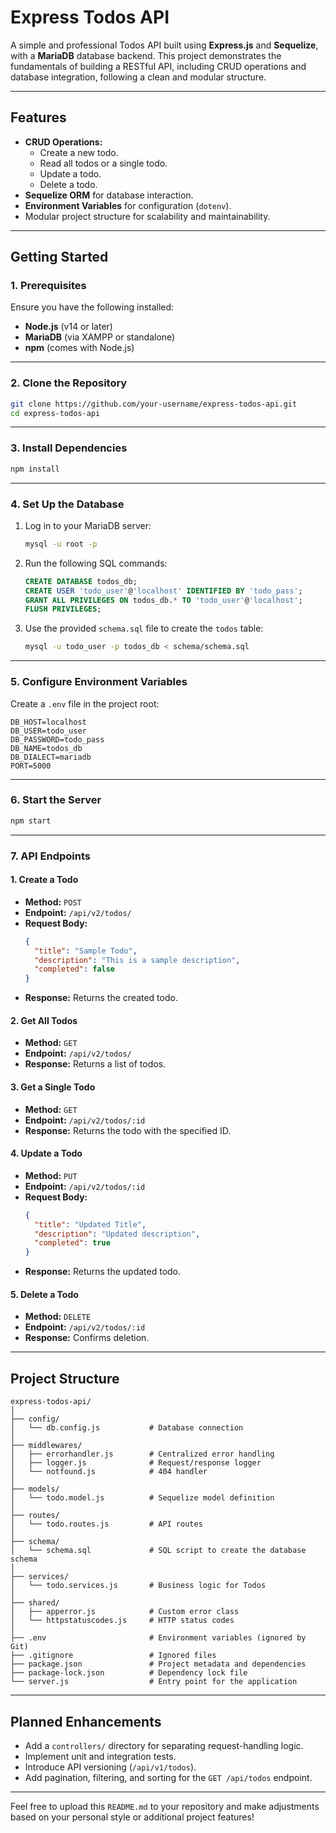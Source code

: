 # **Express Todos API**

A simple and professional Todos API built using **Express.js** and **Sequelize**, with a **MariaDB** database backend. This project demonstrates the fundamentals of building a RESTful API, including CRUD operations and database integration, following a clean and modular structure.

---

## **Features**

- **CRUD Operations:**
  - Create a new todo.
  - Read all todos or a single todo.
  - Update a todo.
  - Delete a todo.
- **Sequelize ORM** for database interaction.
- **Environment Variables** for configuration (`dotenv`).
- Modular project structure for scalability and maintainability.

---

## **Getting Started**

### **1. Prerequisites**
Ensure you have the following installed:
- **Node.js** (v14 or later)
- **MariaDB** (via XAMPP or standalone)
- **npm** (comes with Node.js)

---

### **2. Clone the Repository**
```bash
git clone https://github.com/your-username/express-todos-api.git
cd express-todos-api
```

---

### **3. Install Dependencies**
```bash
npm install
```

---

### **4. Set Up the Database**
1. Log in to your MariaDB server:
   ```bash
   mysql -u root -p
   ```
2. Run the following SQL commands:
   ```sql
   CREATE DATABASE todos_db;
   CREATE USER 'todo_user'@'localhost' IDENTIFIED BY 'todo_pass';
   GRANT ALL PRIVILEGES ON todos_db.* TO 'todo_user'@'localhost';
   FLUSH PRIVILEGES;
   ```
3. Use the provided `schema.sql` file to create the `todos` table:
   ```bash
   mysql -u todo_user -p todos_db < schema/schema.sql
   ```

---

### **5. Configure Environment Variables**
Create a `.env` file in the project root:
```env
DB_HOST=localhost
DB_USER=todo_user
DB_PASSWORD=todo_pass
DB_NAME=todos_db
DB_DIALECT=mariadb
PORT=5000
```

---

### **6. Start the Server**
```bash
npm start
```

---

### **7. API Endpoints**

#### **1. Create a Todo**
- **Method:** `POST`
- **Endpoint:** `/api/v2/todos/`
- **Request Body:**
  ```json
  {
    "title": "Sample Todo",
    "description": "This is a sample description",
    "completed": false
  }
  ```
- **Response:** Returns the created todo.

#### **2. Get All Todos**
- **Method:** `GET`
- **Endpoint:** `/api/v2/todos/`
- **Response:** Returns a list of todos.

#### **3. Get a Single Todo**
- **Method:** `GET`
- **Endpoint:** `/api/v2/todos/:id`
- **Response:** Returns the todo with the specified ID.

#### **4. Update a Todo**
- **Method:** `PUT`
- **Endpoint:** `/api/v2/todos/:id`
- **Request Body:**
  ```json
  {
    "title": "Updated Title",
    "description": "Updated description",
    "completed": true
  }
  ```
- **Response:** Returns the updated todo.

#### **5. Delete a Todo**
- **Method:** `DELETE`
- **Endpoint:** `/api/v2/todos/:id`
- **Response:** Confirms deletion.

---

## **Project Structure**
```
express-todos-api/
│
├── config/
│   └── db.config.js           # Database connection
│
├── middlewares/
│   ├── errorhandler.js        # Centralized error handling
│   ├── logger.js              # Request/response logger
│   └── notfound.js            # 404 handler
│
├── models/
│   └── todo.model.js          # Sequelize model definition
│
├── routes/
│   └── todo.routes.js         # API routes
│
├── schema/
│   └── schema.sql             # SQL script to create the database schema
│
├── services/
│   └── todo.services.js       # Business logic for Todos
│
├── shared/
│   ├── apperror.js            # Custom error class
│   └── httpstatuscodes.js     # HTTP status codes
│
├── .env                       # Environment variables (ignored by Git)
├── .gitignore                 # Ignored files
├── package.json               # Project metadata and dependencies
├── package-lock.json          # Dependency lock file
└── server.js                  # Entry point for the application
```

---

## **Planned Enhancements**
- Add a `controllers/` directory for separating request-handling logic.
- Implement unit and integration tests.
- Introduce API versioning (`/api/v1/todos`).
- Add pagination, filtering, and sorting for the `GET /api/todos` endpoint.

---

Feel free to upload this `README.md` to your repository and make adjustments based on your personal style or additional project features!